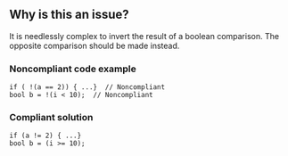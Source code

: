 ## Why is this an issue?
 
It is needlessly complex to invert the result of a boolean comparison. The opposite comparison should be made instead.
 
### Noncompliant code example

    if ( !(a == 2)) { ...}  // Noncompliant
    bool b = !(i < 10);  // Noncompliant

### Compliant solution

    if (a != 2) { ...}
    bool b = (i >= 10);